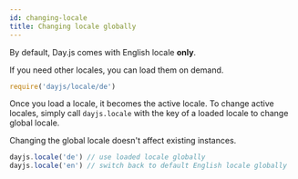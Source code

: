 ```yaml
---
id: changing-locale
title: Changing locale globally
---
```

By default, Day.js comes with English locale **only**.

If you need other locales, you can load them on demand.

```js
require('dayjs/locale/de')
```

Once you load a locale, it becomes the active locale. To change active locales, simply call `dayjs.locale` with the key of a loaded locale to change global locale.

Changing the global locale doesn't affect existing instances.

```js
dayjs.locale('de') // use loaded locale globally
dayjs.locale('en') // switch back to default English locale globally
```
